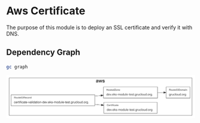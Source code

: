 # Aws Certificate

The purpose of this module is to deploy an SSL certificate and verify it with DNS.

## Dependency Graph

```sh
gc graph
```

![Graph](grucloud.svg)
